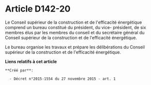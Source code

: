 # Article D142-20

Le Conseil supérieur de la construction et de l'efficacité énergétique comprend un bureau constitué du président, du vice-
président, de six membres élus par les membres du conseil et du secrétaire général du Conseil supérieur de la construction et
de l'efficacité énergétique. 

Le bureau organise les travaux et prépare les délibérations du Conseil supérieur de la construction et de l'efficacité
énergétique.

**Liens relatifs à cet article**

	**Créé par**:

	  - Décret n°2015-1554 du 27 novembre 2015 - art. 1
